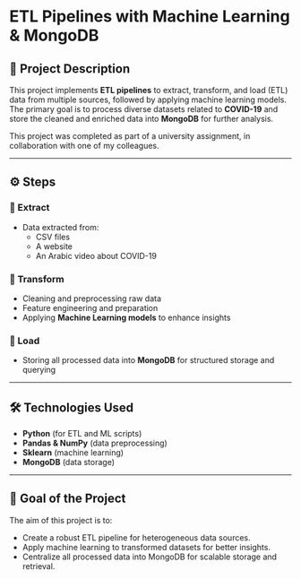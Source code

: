 # ETL Pipelines with Machine Learning & MongoDB

## 📖 Project Description
This project implements **ETL pipelines** to extract, transform, and load (ETL) data from multiple sources, followed by applying machine learning models.  
The primary goal is to process diverse datasets related to **COVID-19** and store the cleaned and enriched data into **MongoDB** for further analysis.  

This project was completed as part of a university assignment, in collaboration with one of my colleagues.  

---

## ⚙️ Steps

### 🔹 Extract
- Data extracted from:  
  - CSV files  
  - A website  
  - An Arabic video about COVID-19  

### 🔹 Transform
- Cleaning and preprocessing raw data  
- Feature engineering and preparation  
- Applying **Machine Learning models** to enhance insights  

### 🔹 Load
- Storing all processed data into **MongoDB** for structured storage and querying  

---

## 🛠️ Technologies Used
- **Python** (for ETL and ML scripts)  
- **Pandas & NumPy** (data preprocessing)  
- **Sklearn** (machine learning)  
- **MongoDB** (data storage)  

---

## 🎯 Goal of the Project
The aim of this project is to:  
- Create a robust ETL pipeline for heterogeneous data sources.  
- Apply machine learning to transformed datasets for better insights.  
- Centralize all processed data into MongoDB for scalable storage and retrieval.  

